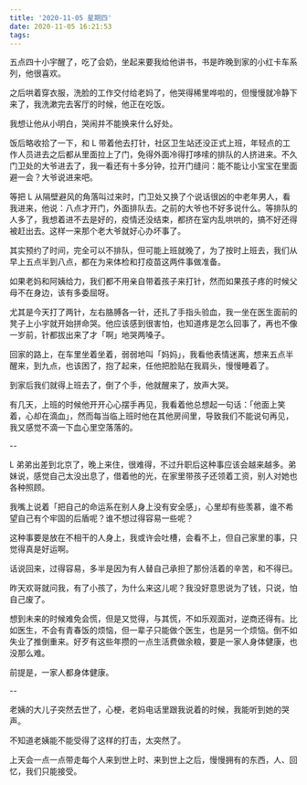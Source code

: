 ```yaml
---
title: '2020-11-05 星期四'
date: 2020-11-05 16:21:53
tags:
---
```


五点四十小宇醒了，吃了会奶，坐起来要我给他讲书，书是昨晚到家的小红卡车系列，他很喜欢。

之后哄着穿衣服，洗脸的工作交付给老妈了，他哭得稀里哗啦的，但慢慢就冷静下来了，我洗漱完去客厅的时候，他正在吃饭。

我想让他从小明白，哭闹并不能换来什么好处。

饭后略收拾了一下，和 L 带着他去打针，社区卫生站还没正式上班，年轻点的工作人员进去之后都从里面拉上了门，免得外面冷得打哆嗦的排队的人挤进来。不久门卫处的大爷进去了，我一看还有十多分钟，拉开门缝问：能不能让小宝宝在里面避一会？大爷说进来吧。

等把 L 从隔壁避风的角落叫过来时，门卫处又换了个说话很凶的中老年男人，看我进来，他说：八点才开门，外面排队去。之前的大爷也不好多说什么。等排队的人多了，我想着进不去是好的，疫情还没结束，都挤在室内乱哄哄的，搞不好还得被赶出去。这样一来那个老大爷就好心办坏事了。

其实预约了时间，完全可以不排队，但可能上班就晚了，为了按时上班去，我们从早上五点半到八点，都在为来体检和打疫苗这两件事做准备。

如果老妈和阿姨给力，我们都不用亲自带着孩子来打针，然而如果孩子疼的时候父母不在身边，该有多委屈呀。

尤其是今天打了两针，左右胳膊各一针，还扎了手指头验血，我一坐在医生面前的凳子上小宇就开始拼命哭。他应该感到很害怕，也知道疼是怎么回事了，再也不像一岁前，针都拔出来了才「啊」地哭两嗓子。

回家的路上，在车里坐着坐着，弱弱地叫「妈妈」，我看他表情迷离，想来五点半醒来，到九点，也该困了，抱了起来，任他把脸贴在我肩头，慢慢睡着了。

到家后我们就得上班去了，倒了个手，他就醒来了，放声大哭。

有几天，上班的时候他开开心心摆手再见，我看着他总想起一句话：「他面上笑着，心却在滴血」，然而每当临上班时他在其他房间里，导致我们不能说句再见，我又感觉不滴一下血心里空落落的。

--

L 弟弟出差到北京了，晚上来住，很难得，不过升职后这种事应该会越来越多。弟妹说，感觉自己太没出息了，借着他的光，在家里带孩子还领着工资，别人对她也各种照顾。

我嘴上说着「把自己的命运系在别人身上没有安全感」，心里却有些羡慕，谁不希望自己有个牢固的后盾呢？谁不想过得容易一些呢？

这种事要是放在不相干的人身上，我或许会吐槽，会看不上，但自己家里的事，只觉得真是好运啊。

话说回来，过得容易，多半是因为有人替自己承担了那份活着的辛苦，和不得已。

昨天欢哥就问我，有了小孩了，为什么来这儿呢？我没好意思说为了钱，只说，怕自己废了。


想到未来的时候难免会慌，但是又觉得，与其慌，不如乐观面对，逆商还得有。比如医生，不会有青春饭的烦恼，但一辈子只能做个医生，也是另一个烦恼。倒不如失业了推倒重来。好歹有这些年攒的一点生活费做余粮，要是一家人身体健康，也没那么难。

前提是，一家人都身体健康。

--

老姨的大儿子突然去世了，心梗，老妈电话里跟我说着的时候，我能听到她的哭声。

不知道老姨能不能受得了这样的打击，太突然了。

上天会一点一点带走每个人来到世上时、来到世上之后，慢慢拥有的东西，人、回忆，我们只能接受。


